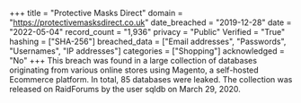 +++
title = "Protective Masks Direct"
domain = "https://protectivemasksdirect.co.uk"
date_breached = "2019-12-28"
date = "2022-05-04"
record_count = "1,936"
privacy = "Public"
Verified = "True"
hashing = ["SHA-256"]
breached_data = ["Email addresses", "Passwords", "Usernames", "IP addresses"]
categories = ["Shopping"]
acknowledged = "No"
+++
This breach was found in a large collection of databases originating from various online stores using Magento, a self-hosted Ecommerce platform. In total, 85 databases were leaked. The collection was released on RaidForums by the user sqldb on March 29, 2020.
